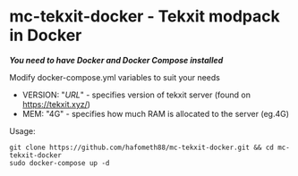 # mc-tekxit-docker - Tekxit modpack in Docker

***You need to have Docker and Docker Compose installed***

Modify docker-compose.yml variables to suit your needs

* VERSION: "*URL*" - specifies version of tekxit server (found on https://tekxit.xyz/)
* MEM: "4G" - specifies how much RAM is allocated to the server (eg.4G) 


Usage:
```
git clone https://github.com/hafometh88/mc-tekxit-docker.git && cd mc-tekxit-docker
sudo docker-compose up -d
```
